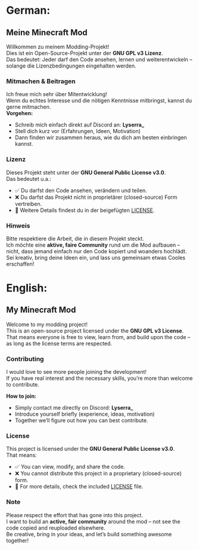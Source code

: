 # German:
## Meine Minecraft Mod

Willkommen zu meinem Modding-Projekt!   
Dies ist ein Open-Source-Projekt unter der **GNU GPL v3 Lizenz**.  
Das bedeutet: Jeder darf den Code ansehen, lernen und weiterentwickeln – solange die Lizenzbedingungen eingehalten werden.


###  Mitmachen & Beitragen

Ich freue mich sehr über Mitentwicklung!  
Wenn du echtes Interesse und die nötigen Kenntnisse mitbringst, kannst du gerne mitmachen.  
**Vorgehen:**  
- Schreib mich einfach direkt auf Discord an: **Lyserra_**  
- Stell dich kurz vor (Erfahrungen, Ideen, Motivation)  
- Dann finden wir zusammen heraus, wie du dich am besten einbringen kannst.


###  Lizenz

Dieses Projekt steht unter der **GNU General Public License v3.0**.  
Das bedeutet u.a.:  
- ✅ Du darfst den Code ansehen, verändern und teilen.  
- ❌ Du darfst das Projekt nicht in proprietärer (closed-source) Form vertreiben.  
- 📖 Weitere Details findest du in der beigefügten [LICENSE](./LICENSE).


###  Hinweis

Bitte respektiere die Arbeit, die in diesem Projekt steckt.  
Ich möchte eine **aktive, faire Community** rund um die Mod aufbauen – nicht, dass jemand einfach nur den Code kopiert und woanders hochlädt.  
Sei kreativ, bring deine Ideen ein, und lass uns gemeinsam etwas Cooles erschaffen!  



# English:

##  My Minecraft Mod

Welcome to my modding project!   
This is an open-source project licensed under the **GNU GPL v3 License**.  
That means everyone is free to view, learn from, and build upon the code – as long as the license terms are respected.


###  Contributing

I would love to see more people joining the development!  
If you have real interest and the necessary skills, you’re more than welcome to contribute.  

**How to join:**  
- Simply contact me directly on Discord: **Lyserra_**  
- Introduce yourself briefly (experience, ideas, motivation)  
- Together we’ll figure out how you can best contribute.


###  License

This project is licensed under the **GNU General Public License v3.0**.  
That means:  
- ✅ You can view, modify, and share the code.  
- ❌ You cannot distribute this project in a proprietary (closed-source) form.  
- 📖 For more details, check the included [LICENSE](./LICENSE) file.


###  Note

Please respect the effort that has gone into this project.  
I want to build an **active, fair community** around the mod – not see the code copied and reuploaded elsewhere.  
Be creative, bring in your ideas, and let’s build something awesome together!  
